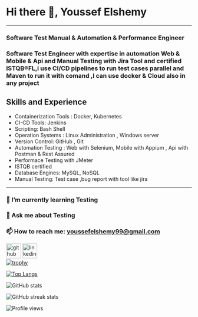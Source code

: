 #  Hi there 👋, Youssef Elshemy 

-------------------------------------

### Software Test Manual & Automation & Performance Engineer 
### Software Test Engineer with expertise in automation Web & Mobile & Api and Manual Testing with Jira Tool and certified ISTQB®FL,i use CI/CD pipelines to run test cases parallel and Maven to run it with comand ,I can use docker & Cloud also in any project 

## Skills and Experience 

- Containerization Tools : Docker, Kubernetes             
- CI-CD Tools: Jenkins    
- Scripting: Bash Shell 
- Operation Systems : Linux Administration , Windows server
- Version Control: GitHub , Git  
- Automation Testing : Web with Selenium, Mobile with Appium , Api with Postman & Rest Assured
- Performace Testing with JMeter
- ISTQB certified  
- Database Engines: MySQL, NoSQL
- Manual Testing: Test case ,bug report with tool like jira 

-------------------------------------

### 🌱 I’m currently learning Testing 

### 💬 Ask me about Testing 

### 📫 How to reach me: youssefelshemy99@gmail.com

[<img src='https://cdn.jsdelivr.net/npm/simple-icons@3.0.1/icons/github.svg' alt='github' height='40'>](https://github.com/youssefm2000)  [<img src='https://cdn.jsdelivr.net/npm/simple-icons@3.0.1/icons/linkedin.svg' alt='linkedin' height='40'>](https://www.linkedin.com/in/youssef-elshemy-217166217)  
[![trophy](https://github-profile-trophy.vercel.app/?username=youssefm2000)](https://github.com/ryo-ma/github-profile-trophy)

[![Top Langs](https://github-readme-stats.vercel.app/api/top-langs/?username=youssefm2000)](https://github.com/anuraghazra/github-readme-stats)

![GitHub stats](https://github-readme-stats.vercel.app/api?username=youssefm2000&show_icons=true)  

![GitHub streak stats](https://streak-stats.demolab.com/?user=youssefm20)  

![Profile views](https://gpvc.arturio.dev/youssefm2000)  
